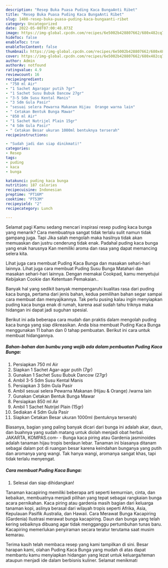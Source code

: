 ```yaml
---
description: "Resep Buka Puasa Puding Kaca BungaAnti Ribet"
title: "Resep Buka Puasa Puding Kaca BungaAnti Ribet"
slug: 1408-resep-buka-puasa-puding-kaca-bungaanti-ribet
category: Uncategorized
date: 2022-05-08T07:00:48.873Z
image: https://img-global.cpcdn.com/recipes/6e5002b428807662/680x482cq70/puding-kaca-bunga-foto-resep-utama.jpg
hideToc: false
enableToc: true
enableTocContent: false
thumbnail: https://img-global.cpcdn.com/recipes/6e5002b428807662/680x482cq70/puding-kaca-bunga-foto-resep-utama.jpg
cover: https://img-global.cpcdn.com/recipes/6e5002b428807662/680x482cq70/puding-kaca-bunga-foto-resep-utama.jpg
author: Admin
authorAv: notfound
ratingvalue: 4.9
reviewcount: 16
recipeingredient:
- "750 ml Air"
- "1 Sachet Agaragar putih 7gr"
- "1 Sachet Susu Bubuk Dancow 27gr"
- "3-5 Sdm Susu Kental Manis"
- "3 Sdm Gula Pasir"
- "sesuai selera Pewarna Makanan Hijau  Orange warna lain"
- " Cetakan Bentuk Bunga Mawar"
- "850 ml Air"
- "1 Sachet Nutrijel Plain 15gr"
- "4 Sdm Gula Pasir"
- " Cetakan Besar ukuran 1000ml bentuknya terserah"
recipeinstructions:

- "Sudah jadi dan siap dinikmati!"
categories:
- Resep
tags:
- puding
- kaca
- bunga

katakunci: puding kaca bunga 
nutrition: 187 calories
recipecuisine: Indonesian
preptime: "PT16M"
cooktime: "PT53M"
recipeyield: "2"
recipecategory: Lunch

---
```



Selamat pagi Kamu sedang mencari inspirasi resep puding kaca bunga yang menarik? Cara membuatnya sangat tidak terlalu sulit namun tidak gampang juga. Tapi Jika salah mengolah maka hasilnya tidak akan memuaskan dan justru cenderung tidak enak. Padahal puding kaca bunga yang enak harusnya Kan memiliki aroma dan rasa yang dapat memancing selera kita.


Lihat juga cara membuat Puding Kaca Bunga dan masakan sehari-hari lainnya. Lihat juga cara membuat Puding Susu Bunga Matahari dan masakan sehari-hari lainnya. Dengan memakai Cookpad, kamu menyetujui Kebijakan Cookie dan Ketentuan Pemakaian..

Banyak hal yang sedikit banyak mempengaruhi kualitas rasa dari puding kaca bunga, pertama dari jenis bahan, kedua pemilihan bahan segar sampai cara membuat dan menyajikannya. Tak perlu pusing kalau ingin menyiapkan puding kaca bunga enak di rumah, karena asal sudah tahu triknya maka hidangan ini dapat jadi suguhan spesial.


Berikut ini ada beberapa cara mudah dan praktis dalam mengolah puding kaca bunga yang siap dikreasikan. Anda bisa membuat Puding Kaca Bunga menggunakan 11 bahan dan 0 tahap pembuatan. Berikut ini cara untuk membuat hidangannya.

<!--inarticleads1-->

##### Bahan-bahan dan bumbu yang wajib ada dalam pembuatan Puding Kaca Bunga:

1. Persiapkan 750 ml Air
1. Siapkan 1 Sachet Agar-agar putih (7gr)
1. Gunakan 1 Sachet Susu Bubuk Dancow (27gr)
1. Ambil 3-5 Sdm Susu Kental Manis
1. Persiapkan 3 Sdm Gula Pasir
1. Ambil sesuai selera Pewarna Makanan (Hijau &amp; Orange) /warna lain
1. Gunakan  Cetakan Bentuk Bunga Mawar
1. Persiapkan 850 ml Air
1. Ambil 1 Sachet Nutrijel Plain (15gr)
1. Sediakan 4 Sdm Gula Pasir
1. Siapkan  Cetakan Besar ukuran 1000ml (bentuknya terserah)


Biasanya, bagian yang paling banyak dicari dari bunga ini adalah akar, daun, dan buahnya yang sudah matang untuk diolah menjadi obat herbal. JAKARTA, KOMPAS.com- - Bunga kaca piring atau Gardenia jasminoides adalah tanaman hijau tropis berdaun lebar. Tanaman ini biasanya ditanam sebagai dalam pot di ruangan besar karena keindahan bunganya yang putih dan aromanya yang wangi. Tak hanya wangi, aromanya sangat khas, tapi tidak terlalu menyengat. 

<!--inarticleads2-->

##### Cara membuat Puding Kaca Bunga:


1. Selesai dan siap dihidangkan!

Tanaman kacapiring memiliki beberapa arti seperti kemurnian, cinta, dan kebaikan, membuatnya menjadi pilihan yang tepat sebagai rangkaian bunga acara pernikahan. Kaca piring atau gardenia masih bagian dari keluarga tanaman kopi, aslinya berasal dari wilayah tropis seperti Afrika, Asia, Kepulauan Pasifik Australia, dan Hawaii. Cara Merawat Bunga Kacapiring (Gardenia) Ilustrasi merawat bunga kacapiring. Daun dan bunga yang telah kering sebaiknya dibuang agar tidak mengganggu pertumbuhan tunas baru. Kacapiring memerlukan penyiraman secara teratur terutama saat musim kemarau. 

Terima kasih telah membaca resep yang kami tampilkan di sini. Besar harapan kami, olahan Puding Kaca Bunga yang mudah di atas dapat membantu kamu menyiapkan hidangan yang lezat untuk keluarga/teman ataupun menjadi ide dalam berbisnis kuliner. Selamat menikmati
